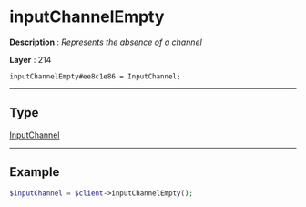 # inputChannelEmpty

**Description** : *Represents the absence of a channel*

**Layer** : 214

```tl
inputChannelEmpty#ee8c1e86 = InputChannel;
```

---

## Type

[InputChannel](type/InputChannel)

---

## Example

```php
$inputChannel = $client->inputChannelEmpty();
```